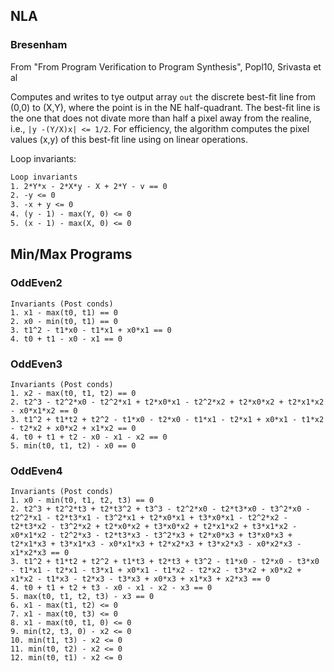 ## NLA

### Bresenham
From "From Program Verification to Program Synthesis", Popl10, Srivasta et al

Computes and writes to tye output array `out` the discrete best-fit line from (0,0) to (X,Y), where the point is in the NE half-quadrant. The best-fit line is the one that does not divate more than half a pixel away from the realine,  i.e., `|y -(Y/X)x| <= 1/2`.  For efficiency, the algorithm computes the pixel values (x,y) of this best-fit line using on linear operations.  

Loop invariants:

```txt
Loop invariants
1. 2*Y*x - 2*X*y - X + 2*Y - v == 0
2. -y <= 0
3. -x + y <= 0
4. (y - 1) - max(Y, 0) <= 0
5. (x - 1) - max(X, 0) <= 0
```

## Min/Max Programs

### OddEven2
```text
Invariants (Post conds)
1. x1 - max(t0, t1) == 0
2. x0 - min(t0, t1) == 0
3. t1^2 - t1*x0 - t1*x1 + x0*x1 == 0
4. t0 + t1 - x0 - x1 == 0
```

### OddEven3
```text
Invariants (Post conds)
1. x2 - max(t0, t1, t2) == 0
2. t2^3 - t2^2*x0 - t2^2*x1 + t2*x0*x1 - t2^2*x2 + t2*x0*x2 + t2*x1*x2 - x0*x1*x2 == 0
3. t1^2 + t1*t2 + t2^2 - t1*x0 - t2*x0 - t1*x1 - t2*x1 + x0*x1 - t1*x2 - t2*x2 + x0*x2 + x1*x2 == 0
4. t0 + t1 + t2 - x0 - x1 - x2 == 0
5. min(t0, t1, t2) - x0 == 0
```

### OddEven4
```text
Invariants (Post conds)
1. x0 - min(t0, t1, t2, t3) == 0
2. t2^3 + t2^2*t3 + t2*t3^2 + t3^3 - t2^2*x0 - t2*t3*x0 - t3^2*x0 - t2^2*x1 - t2*t3*x1 - t3^2*x1 + t2*x0*x1 + t3*x0*x1 - t2^2*x2 - t2*t3*x2 - t3^2*x2 + t2*x0*x2 + t3*x0*x2 + t2*x1*x2 + t3*x1*x2 - x0*x1*x2 - t2^2*x3 - t2*t3*x3 - t3^2*x3 + t2*x0*x3 + t3*x0*x3 + t2*x1*x3 + t3*x1*x3 - x0*x1*x3 + t2*x2*x3 + t3*x2*x3 - x0*x2*x3 - x1*x2*x3 == 0
3. t1^2 + t1*t2 + t2^2 + t1*t3 + t2*t3 + t3^2 - t1*x0 - t2*x0 - t3*x0 - t1*x1 - t2*x1 - t3*x1 + x0*x1 - t1*x2 - t2*x2 - t3*x2 + x0*x2 + x1*x2 - t1*x3 - t2*x3 - t3*x3 + x0*x3 + x1*x3 + x2*x3 == 0
4. t0 + t1 + t2 + t3 - x0 - x1 - x2 - x3 == 0
5. max(t0, t1, t2, t3) - x3 == 0
6. x1 - max(t1, t2) <= 0
7. x1 - max(t0, t3) <= 0
8. x1 - max(t0, t1, 0) <= 0
9. min(t2, t3, 0) - x2 <= 0
10. min(t1, t3) - x2 <= 0
11. min(t0, t2) - x2 <= 0
12. min(t0, t1) - x2 <= 0
```